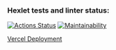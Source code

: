 ### Hexlet tests and linter status:

[![Actions Status](https://github.com/arf1e/frontend-project-lvl3/workflows/hexlet-check/badge.svg)](https://github.com/arf1e/frontend-project-lvl3/actions)
[![Maintainability](https://api.codeclimate.com/v1/badges/52f3ec3cfe5903aa2f23/maintainability)](https://codeclimate.com/github/arf1e/frontend-project-lvl3/maintainability)

[Vercel Deployment](https://frontend-project-lvl3-three-rho.vercel.app/)
